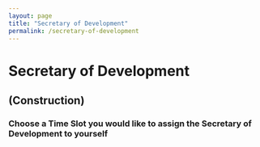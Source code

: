 ```yaml
---
layout: page
title: "Secretary of Development"
permalink: /secretary-of-development
---
```

# Secretary of Development
## (Construction)
### Choose a Time Slot you would like to assign the Secretary of Development to yourself


